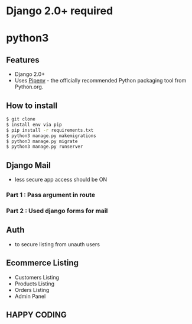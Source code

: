 # Django 2.0+ required
# python3

## Features

- Django 2.0+
- Uses [Pipenv](https://github.com/kennethreitz/pipenv) - the officially recommended Python packaging tool from Python.org.


## How to install

```bash
$ git clone
$ install env via pip
$ pip install -r requirements.txt
$ python3 manage.py makemigrations
$ python3 manage.py migrate
$ python3 manage.py runserver
```

## Django Mail
- less secure app access should be ON
### Part 1 : Pass argument in route
### Part 2 : Used django forms for mail

## Auth
- to secure listing from unauth users

## Ecommerce Listing
- Customers Listing
- Products Listing
- Orders Listing
- Admin Panel

## HAPPY CODING

